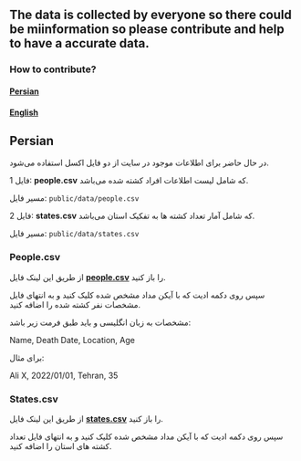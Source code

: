 ## The data is collected by everyone so there could be miinformation so please contribute and help to have a accurate data.

### How to contribute?

#### [Persian](#persian)
#### [English](#english)



## Persian
در حال حاضر برای اطلاعات موجود در سایت از دو فایل اکسل استفاده می‌شود.

فایل 1: **people.csv** که شامل لیست اطلاعات افراد کشته شده می‌باشد.

مسیر فایل: `public/data/people.csv`

فایل 2: **states.csv** که شامل آمار تعداد کشته ها به تفکیک استان می‌باشد.

مسیر فایل: `public/data/states.csv`

### People.csv

از طریق این لینک فایل [**people.csv**](https://github.com/irjs/irjs.github.io/blob/master/public/data/people.csv) را باز کنید.

سپس روی دکمه ادیت که با آیکن مداد مشخص شده کلیک کنید و به انتهای فایل مشخصات نفر کشته شده را اضافه کنید.

مشخصات به زبان انگلیسی و باید طبق فرمت زیر باشد:

Name, Death Date, Location, Age

برای مثال:

Ali X, 2022/01/01, Tehran, 35


### States.csv


از طریق این لینک فایل [**states.csv**](https://github.com/irjs/irjs.github.io/blob/master/public/data/states.csv) را باز کنید.

سپس روی دکمه ادیت که با آیکن مداد مشخص شده کلیک کنید و به انتهای فایل تعداد کشته های استان را اضافه کنید.

